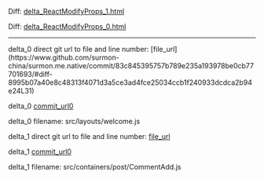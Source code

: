Diff: [delta_ReactModifyProps_1.html](./delta_ReactModifyProps_1.html)

Diff: [delta_ReactModifyProps_0.html](./delta_ReactModifyProps_0.html)

<hr>
delta_0 direct git url to file and line number: [file_url](https://www.github.com/surmon-china/surmon.me.native/commit/83c845395757b789e235a193978be0cb77701693/#diff-8995b07a40e8c48313f4071d3a5ce3ad4fce25034ccb1f240933dcdca2b94e24L31)

delta_0 [commit_url0](https://www.github.com/surmon-china/surmon.me.native/commit/83c845395757b789e235a193978be0cb77701693)

delta_0 filename: src/layouts/welcome.js



delta_1 direct git url to file and line number: [file_url](https://www.github.com/zhengguorong/suzyApp/commit/5c3470784a1c64b61c3e8d43717af401eed765c2/#diff-7c9f61c3709bc7c860c4eb95bc4ccc7eac031c99826b22327ee65368970c2792L28)

delta_1 [commit_url0](https://www.github.com/zhengguorong/suzyApp/commit/5c3470784a1c64b61c3e8d43717af401eed765c2)

delta_1 filename: src/containers/post/CommentAdd.js



